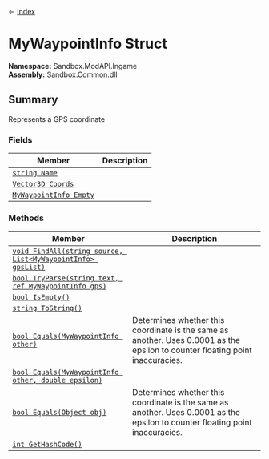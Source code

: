← [Index](index)
# MyWaypointInfo Struct
**Namespace:** Sandbox.ModAPI.Ingame  
**Assembly:** Sandbox.Common.dll  
## Summary
Represents a GPS coordinate
### Fields
|Member|Description|
|---|---|
|[`string Name`](Sandbox.ModAPI.Ingame.Name)||
|[`Vector3D Coords`](Sandbox.ModAPI.Ingame.Coords)||
|[`MyWaypointInfo Empty`](Sandbox.ModAPI.Ingame.Empty)||
### Methods
|Member|Description|
|---|---|
|[`void FindAll(string source, List<MyWaypointInfo> gpsList)`](Sandbox.ModAPI.Ingame.FindAll)||
|[`bool TryParse(string text, ref MyWaypointInfo gps)`](Sandbox.ModAPI.Ingame.TryParse)||
|[`bool IsEmpty()`](Sandbox.ModAPI.Ingame.IsEmpty)||
|[`string ToString()`](Sandbox.ModAPI.Ingame.ToString)||
|[`bool Equals(MyWaypointInfo other)`](Sandbox.ModAPI.Ingame.Equals)|Determines whether this coordinate is the same as another. Uses 0.0001 as the epsilon to counter floating point inaccuracies.|
|[`bool Equals(MyWaypointInfo other, double epsilon)`](Sandbox.ModAPI.Ingame.Equals)||
|[`bool Equals(Object obj)`](Sandbox.ModAPI.Ingame.Equals)|Determines whether this coordinate is the same as another. Uses 0.0001 as the epsilon to counter floating point inaccuracies.|
|[`int GetHashCode()`](Sandbox.ModAPI.Ingame.GetHashCode)||
